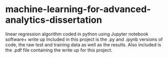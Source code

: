 # machine-learning-for-advanced-analytics-dissertation
linear regression algorithm coded in python using Jupyter notebook software+ write up
Included in this project is the .py and .ipynb versions of code, the raw test and training data as well as the results. Also included is the .pdf file containing the write up for this project.
